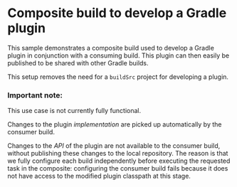 # Composite build to develop a Gradle plugin

This sample demonstrates a composite build used to develop a Gradle plugin in conjunction with a consuming build. This plugin can then easily be published to be shared with other Gradle builds.

This setup removes the need for a `buildSrc` project for developing a plugin.

### Important note:

This use case is not currently fully functional.

Changes to the plugin _implementation_ are picked up automatically by the consumer build.

Changes to the _API_ of the plugin are not available to the consumer build, without publishing these changes to the local repository. The reason is that we fully configure each build independently before executing the requested task in the composite: configuring the consumer build fails because it does not have access to the modified plugin classpath at this stage.
